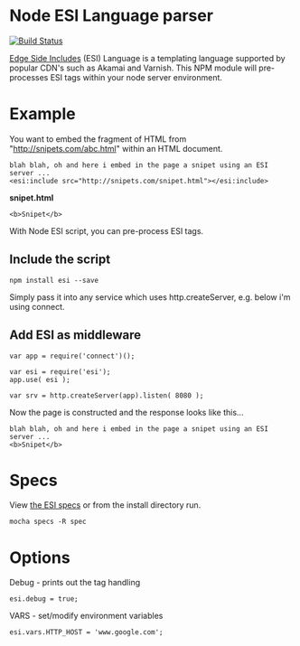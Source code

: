 # Node ESI Language parser

[![Build Status](https://travis-ci.org/MrSwitch/esi.svg?branch=master)](https://travis-ci.org/MrSwitch/esi)

[Edge Side Includes](http://www.w3.org/TR/esi-lang) (ESI) Language is a templating language supported by popular CDN's such as Akamai and Varnish. This NPM module will pre-processes ESI tags within your node server environment.



# Example
You want to embed the fragment of HTML from "http://snipets.com/abc.html" within an HTML document.

    blah blah, oh and here i embed in the page a snipet using an ESI server ...
    <esi:include src="http://snipets.com/snipet.html"></esi:include>

**snipet.html**

    <b>Snipet</b>


With Node ESI script, you can pre-process ESI tags. 

## Include the script

    npm install esi --save

Simply pass it into any service which uses http.createServer, e.g. below i'm using connect.

## Add ESI as middleware

    var app = require('connect')();
    
    var esi = require('esi');
    app.use( esi );
    
    var srv = http.createServer(app).listen( 8080 );

Now the page is constructed and the response looks like this...

    blah blah, oh and here i embed in the page a snipet using an ESI server ...
    <b>Snipet</b>






# Specs

View [the ESI specs](https://travis-ci.org/MrSwitch/esi) or from the install directory run.

    mocha specs -R spec






# Options

Debug - prints out the tag handling

    esi.debug = true;


VARS - set/modify environment variables

    esi.vars.HTTP_HOST = 'www.google.com';
